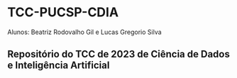# TCC-PUCSP-CDIA
 Alunos: Beatriz Rodovalho Gil e Lucas Gregorio Silva

## Repositório do TCC de 2023 de Ciência de Dados e Inteligência Artificial 




